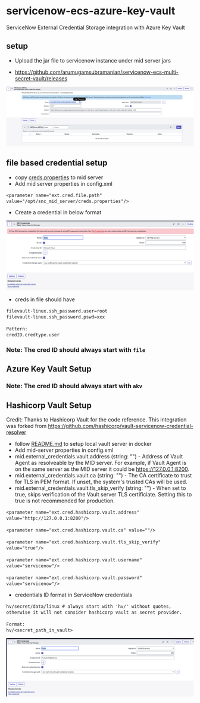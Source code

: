 # servicenow-ecs-azure-key-vault
ServiceNow External Credential Storage integration with Azure Key Vault

## setup
* Upload the jar file to servicenow instance under mid server jars

* https://github.com/arumugamsubramanian/servicenow-ecs-multi-secret-vault/releases


![img_1.png](images%2Fimg_1.png)

## file based credential setup

* copy [creds.properties](setup%2Ffile-vault%2Fcreds.properties) to mid server
* Add mid server properties in config.xml
```text
<parameter name="ext.cred.file.path" value="/opt/snc_mid_server/creds.properties"/>
```
* Create a credential in below format

![img.png](images%2Fimg.png)

* creds in file should have 
```text
filevault-linux.ssh_password.user=root
filevault-linux.ssh_password.pswd=xxx

Pattern:
credID.credtype.user
```

### Note: The cred ID should always start with `file`

## Azure Key Vault Setup

### Note: The cred ID should always start with `akv`

## Hashicorp Vault Setup

Credit: Thanks to Hashicorp Vault for the code reference. This integration was forked from https://github.com/hashicorp/vault-servicenow-credential-resolver

* follow [README.md](setup%2Fhashicorp-vault%2FREADME.md) to setup local vault server in docker
* Add mid-server properties in config.xml 
* mid.external_credentials.vault.address (string: "") - Address of Vault Agent as resolveable by the MID server. For example, if Vault Agent is on the same server as the MID server it could be https://127.0.0.1:8200. 
* mid.external_credentials.vault.ca (string: "") - The CA certificate to trust for TLS in PEM format. If unset, the system's trusted CAs will be used.
* mid.external_credentials.vault.tls_skip_verify (string: "") - When set to true, skips verification of the Vault server TLS certificiate. Setting this to true is not recommended for production.
```text
<parameter name="ext.cred.hashicorp.vault.address" value="http://127.0.0.1:8200"/>

<parameter name="ext.cred.hashicorp.vault.ca" value=""/>

<parameter name="ext.cred.hashicorp.vault.tls_skip_verify" value="true"/>

<parameter name="ext.cred.hashicorp.vault.username" value="servicenow"/>

<parameter name="ext.cred.hashicorp.vault.password" value="servicenow"/>
```
* credentials ID format in ServiceNow credentials
```text
hv/secret/data/linux # always start with 'hv/' without quotes, otherwise it will not consider hashicorp vault as secret provider.

Format: 
hv/<secret_path_in_vault>
```
![img_2.png](images%2Fimg_2.png)